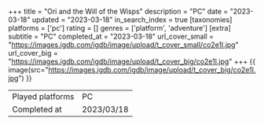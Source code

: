 +++
title = "Ori and the Will of the Wisps"
description = "PC"
date = "2023-03-18"
updated = "2023-03-18"
in_search_index = true
[taxonomies]
platforms = ['pc']
rating = []
genres = ['platform', 'adventure']
[extra]
subtitle = "PC"
completed_at = "2023-03-18"
url_cover_small = "https://images.igdb.com/igdb/image/upload/t_cover_small/co2e1l.jpg"
url_cover_big = "https://images.igdb.com/igdb/image/upload/t_cover_big/co2e1l.jpg"
+++
{{ image(src="https://images.igdb.com/igdb/image/upload/t_cover_big/co2e1l.jpg") }}

|              |            |
| ------------ | ---------- |
| Played platforms    | PC |
| Completed at | 2023/03/18 |

